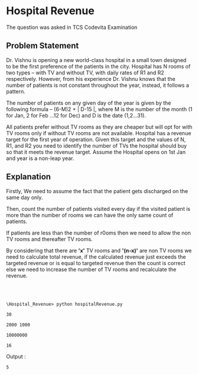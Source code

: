 # Hospital Revenue

The question was asked in TCS Codevita Examination

## Problem Statement

Dr. Vishnu is opening a new world-class hospital in a small town designed to be the first preference of the patients in the city. Hospital has N rooms of two types – with TV and without TV, with daily rates of R1 and R2 respectively. However, from his experience Dr. Vishnu knows that the number of patients is not constant throughout the year, instead, it follows a pattern.

The number of patients on any given day of the year is given by the following formula – (6-M)2 + | D-15 |, where M is the number of the month (1 for Jan, 2 for Feb …12 for Dec) and D is the date (1,2…31).

All patients prefer without TV rooms as they are cheaper but will opt for with TV rooms only if without TV rooms are not available. Hospital has a revenue target for the first year of operation. Given this target and the values of N, R1, and R2 you need to identify the number of TVs the hospital should buy so that it meets the revenue target. Assume the Hospital opens on 1st Jan and year is a non-leap year.

## Explanation

Firstly, We need to assume the fact that the patient gets discharged on the same day only.

Then, count the number of patients visited every day if the visited patient is more than the number of rooms we can have the only same count of patients.

If patients are less than the number of r0oms then we need to allow the non TV rooms and thereafter TV rooms.

By considering that there are **'x'** TV rooms and **'(n-x)'** are non TV rooms we need to calculate total revenue, if the calculated revenue just exceeds the targeted revenue or is equal to targeted revenue then the count is correct else we need to increase the number of TV rooms and recalculate the revenue.

<br/>
<br/>

```\Hospital_Revenue> python hospitalRevenue.py```

```30```

```2000 1000```

```10000000```

```16```

Output :

```5```
